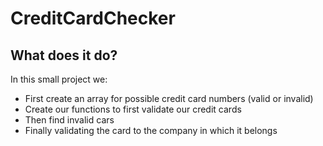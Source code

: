 # CreditCardChecker

## What does it do?
In this small project we:
- First create an array for possible credit card numbers (valid or invalid)
- Create our functions to first validate our credit cards
- Then find invalid cars
- Finally validating the card to the company in which it belongs